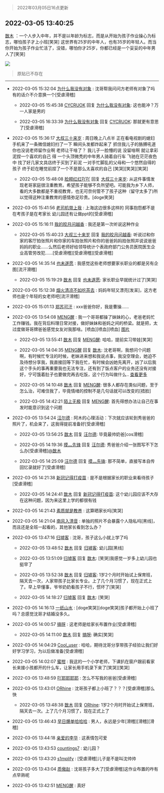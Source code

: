 > 2022年03月05日16点更新
<link rel="stylesheet" href="https://cdn.jsdelivr.net/gh/taotie6/sampleJSON@main/css/photo_show.css">
<meta name="referrer" content="no-referrer" />


 ## 2022-03-05 13:40:25 

 [㪚木](https://www.coolapk.com/feed/34013281?shareKey=MzdkZjU2MjIwYmU1NjIyMmZkN2U~) ：一个人步入中年，并不是以年龄为标志，而是从开始为孩子作业操心为标志，哪怕孩子才上小班[笑哭]
这世界有25岁的中年人，也有35岁的年轻人。而当你开始为孩子作业忙活了，没错，哪怕你才25岁，你都已经是一个妥妥的中年男人了[笑哭] 

<div class="album">
<img class="img-item" src="http://image.coolapk.com/feed/2022/0305/13/1081091_d98ff6f9_8825_0254_594@812x3873.jpeg" />
</div>

> 原贴已不存在 

 ------- 

- 2022-03-05 15:32:04 [为什么我没有对象](uid=2236988) : 沈哥帮我问问方老师有对象了吗 有的话介不介意换一个[受虐滑稽] 

    - 2022-03-05 15:45:38 [CYCRUOK](uid=4321323) 回复 [为什么我没有对象](uid=2236988): 这也能冲？万一人家是男的 

    - 2022-03-05 16:33:39 [为什么我没有对象](uid=2236988) 回复 [CYCRUOK](uid=4321323): 那就更有意思了[受虐滑稽] 

- 2022-03-05 15:36:17 [大叔三十来岁](uid=5360167) : 周日晚上八点半
正在看电视剧的媳妇
手机来了一条微信媳妇扫了一下
瞬间头发都炸起来了
抓住我儿子的胳膊吼道
你也没说老师留作业啊   老师让干啥了？
我儿子一脸懵的说  没留啥啊  就让拿彩泥捏一个喜欢的自己
得
一个头顶微秃的中年男人骑着自行车
飞驰在茫茫夜色中<!--break-->
找了好几家文具店终于买到了彩泥
一对手忙脚乱的父母和一个悠然自得的孩子
终于赶在睡觉前捏了一个不是那么太喜欢的自己
[笑哭][笑哭][笑哭] 

    - 2022-03-05 15:48:08 [脸颊红红吖吖](uid=12698253) 回复 [大叔三十来岁](uid=5360167): 从这件事情发现老哥家庭很注重教育。希望孩子能够不负所望吧。可能我为乡下人师，看的大多数都是不重视教育，也无可奈何管不了孩子这种（留守太多了)所以觉得这种注重教育的感情弥足珍贵。[doge笑哭] 

- 2022-03-05 15:41:56 [老司机带上我](uid=1912353) : 上海这边很多这样的 同事抱怨都不是在考孩子是在考家长 幼儿园还有让做ppt的[受虐滑稽] 

- 2022-03-05 15:16:11 [我的皎月问越香](uid=3439641) : 我还是第一次听说这种作业 

    - 2022-03-05 15:40:23 [大叔三十来岁](uid=5360167) 回复 [我的皎月问越香](uid=3439641): 听说过和你家的客厅拍张照片和你家的车拍张照片和你的爸爸妈妈拍张照并说说爸爸妈妈的职业……么然后老师好给领导统计个表政府部门公务员医院医生企业高管劳改犯……[受虐滑稽][受虐滑稽][受虐滑稽] 

- 2022-03-05 14:35:14 [也未遂愿](uid=3056500) : 我感觉这些老师想要家长职业的都是另有企图[流汗滑稽] 

    - 2022-03-05 15:19:29 [㪚木](uid=1081091) 回复 [也未遂愿](uid=3056500): 家长职业早就统计过了[笑哭] 

- 2022-03-05 15:12:38 [烟火清凉不如吃茶去](uid=4279524) : 妈妈年轻又漂亮[发呆]，这方老师也是个年轻的女老师吧[流汗滑稽] 

- 2022-03-05 15:01:13 [郑苏可汗](uid=678781) : xxx爸爸你好，我是曹操…… 

- 2022-03-05 13:54:08 [MENG醒](uid=2280327) : 我一个哥哥都操了妹妹的心，老爸老妈忙工作赚钱。我在背后料理日常对接，做好妹妹和爸妈之间的桥梁。就是把，太过度做哥哥牌爸爸感觉女友对我那啥。[喷血][喷血][喷血] [图片](http://image.coolapk.com/feed/2022/0305/13/2280327_56e287fd_9647_573_90@1080x2117.jpeg)

    - 2022-03-05 13:55:41 [㪚木](uid=1081091) 回复 [MENG醒](uid=2280327): 哈哈，提前实习带娃[笑哭] 

    - 2022-03-05 14:04:35 [MENG醒](uid=2280327) 回复 [㪚木](uid=1081091): 沈老哥啊，我想问个问题啊，有时候忙专注的时候，老妹进来想和我说点事，我没空理会，她迫不及待想分享我，我直接回等下我在忙，有时候会凶她先离开，凶了以后我这个手头的事再重要我也无法专注，还有到了饭点客户的业务还没有对接好，宁可饿着肚子也要做完再去吃饭，这个行为叫做什么.. <a href="/feed/replyList?id=265296336">查看更多</a> 

    - 2022-03-05 14:10:48 [㪚木](uid=1081091) 回复 [MENG醒](uid=2280327): 很多人都存在类似问题，至于怎么治，可难住我了，毕竟情绪的控制不是几句话就可以改变的[捂脸] 

    - 2022-03-05 14:42:21 [陌上无极](uid=1205770) 回复 [MENG醒](uid=2280327): 首先得想办法让自己在事发时能意识到这个问题 

- 2022-03-05 13:54:24 [汪尔德](uid=1595236) : 阿木的心理活动：下次就应该轮到秀爸爸的照片了，机会来了，这我得提前准备好[受虐滑稽] 

    - 2022-03-05 13:56:25 [㪚木](uid=1081091) 回复 [汪尔德](uid=1595236): 毕竟最帅奶爸[cos滑稽] 

    - 2022-03-05 14:19:36 [摸灬先锋](uid=1006954) 回复 [汪尔德](uid=1595236): 秀爸爸介绍一张图写不下怎么办[受虐滑稽]<a class="feed-link-uname" href="/u/㪚木">@㪚木</a> 

    - 2022-03-05 14:25:09 [汪尔德](uid=1595236) 回复 [摸灬先锋](uid=1006954): 那不简单，直接写本自传回忆录就好了[受虐滑稽] 

- 2022-03-05 14:21:38 [新冠记得打疫苗](uid=7528407) : 是不是根据家长的职业来看待孩子[受虐滑稽] 

    - 2022-03-05 14:24:41 [㪚木](uid=1081091) 回复 [新冠记得打疫苗](uid=7528407): 这个幼儿园应该不大存在这种问题，因为来这里上学的都很有钱 

- 2022-03-05 14:21:43 [素质就是教养](uid=2192928) : 这算晒家长吗[笑哭] 

- 2022-03-05 14:21:04 [南风入清音](uid=2332548) : 单独的照片不会暴露个人隐私吗[黑线]，而且还是全班一起看的，其他家长看到怎么办？ 

- 2022-03-05 13:47:16 [归墟客](uid=3287587) : 沈哥，孩子这么小就上学了吗 

    - 2022-03-05 13:48:52 [㪚木](uid=1081091) 回复 [归墟客](uid=3287587): 幼儿园[黑线] 

    - 2022-03-05 13:51:09 [归墟客](uid=3287587) 回复 [㪚木](uid=1081091): [笑哭]我感觉一岁多上幼儿园也挺早了 

    - 2022-03-05 13:52:38 [㪚木](uid=1081091) 回复 [归墟客](uid=3287587): 1岁2个月时开始试上保育班，隔天去一次，人家带孩子比家长专业。上了几个月习惯了，现在正式上了。早上早懂事，爷爷奶奶看孩子不行，惯坏了[笑哭] 

    - 2022-03-05 14:18:27 [归墟客](uid=3287587) 回复 [㪚木](uid=1081091): [笑哭] 

- 2022-03-05 14:16:13 [一纸山水](uid=1691174) : [doge笑哭][doge笑哭]孩子都开始上小班了吗？总感觉沈哥才结婚没多久。 

- 2022-03-05 14:00:57 [搞呀](uid=3572484) : 这老师是给家长布置作业[受虐滑稽] 

    - 2022-03-05 14:11:00 [㪚木](uid=1081091) 回复 [搞呀](uid=3572484): 确实[笑哭] 

- 2022-03-05 14:04:29 [Cool_user](uid=3479505) : 哈哈，期待沈哥分享带孩子经验让我们好好学习学习，为以后做准备[受虐滑稽] 

- 2022-03-05 14:02:07 [蜜柑](uid=1097842) : 我这的一个小学老师，下课扒在窗户跟前看家长来接小孩都开的什么车，让家长用手机录下来了[笑哭][笑哭] 

- 2022-03-05 13:48:59 [吖耶耶耶耶](uid=1523259) : 怎么不写我的爸爸[受虐滑稽] 

- 2022-03-05 13:43:01 [ORhine](uid=3247844) : 沈哥孩子都上小班了？？？[受虐滑稽]那么快 

    - 2022-03-05 13:48:38 [㪚木](uid=1081091) 回复 [ORhine](uid=3247844): 1岁2个月时开始试上保育班，隔天去一次。上了几个月习惯了，现在正式上了 

- 2022-03-05 13:46:43 [早日爆单哈哈哈](uid=2188936) : 男人，永远是少年[滑稽][滑稽][滑稽] 

- 2022-03-05 13:44:18 [亲爱的李华](uid=1323228) : 这表情包可爱 

- 2022-03-05 13:43:53 [countings7](uid=4259157) : 幼儿园？ 

- 2022-03-05 13:43:20 [s1mplify](uid=1732022) : [受虐滑稽]儿子是不是叫沈帅帅 

- 2022-03-05 13:43:04 [质傲赵](uid=1566723) : 沈哥孩子多大了[受虐滑稽]这作业布置的咋有点早熟呢 

- 2022-03-05 13:42:51 [MENG醒](uid=2280327) : 真好 

